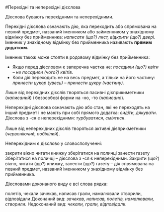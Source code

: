 #Перехiднi та неперехiднi дiєслова

Дiєслова бувають перехiдними та неперехiдними.<br>

<span class="p1">Перехiднi</span> дiєслова означають дiю, яка переходить або спрямована на певний предмет, названий iменником або займенником у знахiдному вiдмiнку без прийменника: <i>написати (що?) лист, вiдкрити (що?) дверi</i>.<br>
Iменник у знахiдному вiдмiнку без прийменника називають <b>прямим додатком.</b><br>

Iменник також може стояти в родовому вiдмiнку без прийменника:

<ul> 
<li>Якщо перед дiєсловом є заперечна частка не: <i>посадили (що?) квiти – не посадили (чого?) квiтiв</i>.</li>
<li> Коли дiя переходить не на весь предмет, а тiльки на його частину: <i>принести цукор (увесь) – принести цукру (частину).</i></li>
</ul>

Лише вiд перехiдних дiєслiв творяться пасивнi дiєприкиметники (<i>написаний</i>) i безособовi форми на <span class="p1">-но, -то</span> (<i>написано</i>).


<span class="p1">Неперехiднi</span> дiєслова означають дiю або стан, якi не переходять на
iнший предмет i не мають при собi прямого додатка: <i>сидiти, дякувати</i>.<br>
Дiєслова з <span class="p1">-ся</span> є неперехiдними: <i>турбуватися, смiятися</i>.<br>
<br>
Лише вiд неперехiдних дiєслiв творяться активнi дiєприкметники
(<i>червонiючий, побiлiлий</i>).


<quiz> 
    <question>
       <p>Неперехідним є дієслово у словосполученні:</p>
           <answer>закрити вікно</answer>
           <answer>читати книжку</answer>
           <answer correct >зберігатися на поличці</answer>
           <answer>занести газету</answer>
      <explanation>
Зберігатися на поличці – дiєслова з <span class="p1">-ся</span> є неперехiдними.
Закрити (що?) вікно, читати (що?) книжку, занести (що?) газету – дія спрямована на певний предмет, названий іменником у знахідному відмінку без прийменника.
</explanation>
    </question>
</quiz> 

<quiz> 
    <question>
       <p>Дієсловами доконаного виду є всі слова рядка:</p>
           <answer>полетів, чекали</answer>
           <answer correct>зачекав, написав</answer>
           <answer>грали, намалювали</answer>
           <answer>створили, відповідали</answer>
      <explanation>
Доконаний вид: <i>зачекав, написав, полетів, намалювали, створили.</i>
Недоконаний вид: <i>чекали, грали, відповідали.</i>
</explanation>
    </question>
</quiz> 